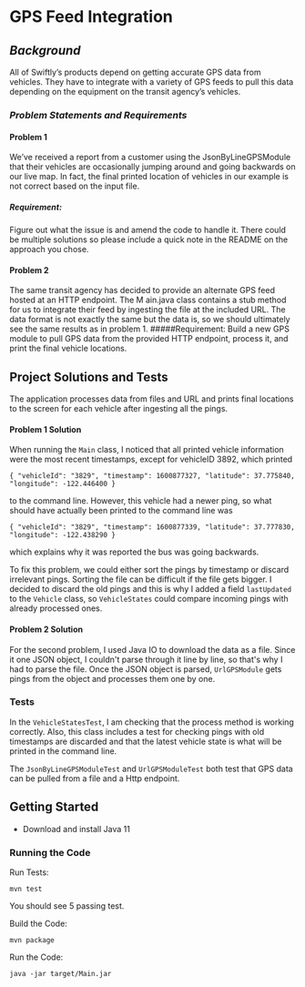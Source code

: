 # GPS Feed Integration

## _Background_
All of Swiftly’s products depend on getting accurate GPS data from vehicles. They have to integrate with a 
variety of GPS feeds to pull this data depending on the equipment on the transit agency’s vehicles. 

### _Problem Statements and Requirements_
#### Problem 1 
We’ve received a report from a customer using the ​JsonByLineGPSModule​ that their vehicles are occasionally jumping 
around and going backwards on our live map. In fact, the final printed location of vehicles in our example is not 
correct based on the input file.
##### Requirement:
Figure out what the issue is and amend the code to handle it. There could be multiple solutions so please include a 
quick note in the README on the approach you chose.

#### Problem 2
The same transit agency has decided to provide an alternate GPS feed hosted at an HTTP endpoint. The M​ ain.java​ class 
contains a stub method for us to integrate their feed by ingesting the file at the included URL. The data format is 
not exactly the same but the data is, so we should ultimately see the same results as in problem 1.
#####Requirement:
Build a new GPS module to pull GPS data from the provided HTTP endpoint, process it, and print the final vehicle locations.

## Project Solutions and Tests
The application processes data from files and URL and prints final locations to the screen for each vehicle 
after ingesting all the pings.

#### Problem 1 Solution
When running the `Main` class, I noticed that all printed vehicle information were the most recent timestamps, 
except for vehicleID 3892, which printed 
```
{ "vehicleId": "3829", "timestamp": 1600877327, "latitude": 37.775840, "longitude": -122.446400 }
```
to the command line. However, this vehicle had a newer ping, so 
what should have actually been printed to the command line was 
```
{ "vehicleId": "3829", "timestamp": 1600877339, "latitude": 37.777830, "longitude": -122.438290 }
```
which explains why it was reported the bus was going backwards. 

To fix this problem, we could either sort the pings by timestamp or discard irrelevant pings. Sorting the file can be 
difficult if the file gets bigger. I decided to discard the old pings and this is why I added a field `lastUpdated` to 
the `Vehicle` class, so `VehicleStates` could compare incoming pings with already processed ones.

#### Problem 2 Solution
For the second problem, I used Java IO to download the data as a file. Since it one JSON object, I couldn't parse through 
it line by line, so that's why I had to parse the file. Once the JSON object is parsed, `UrlGPSModule` gets 
pings from the object and processes them one by one. 

### Tests
In the `VehicleStatesTest`, I am checking that the process method is working correctly. Also, this class includes a
test for checking pings with old timestamps are discarded and that the latest vehicle state is what will be printed in the 
command line.

The `JsonByLineGPSModuleTest` and `UrlGPSModuleTest` both test that GPS data can be pulled from a file and a Http endpoint.

## Getting Started
- Download and install Java 11

### Running the Code

Run Tests:
```
mvn test
```
You should see 5 passing test.

Build the Code:
```
mvn package
```

Run the Code:
```
java -jar target/Main.jar
```
